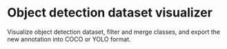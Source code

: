 # Object detection dataset visualizer
Visualize object detection dataset, filter and merge classes, and export the new annotation into COCO or YOLO format.